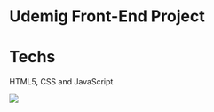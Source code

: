 <h1>Udemig Front-End Project</h1>

<h1>Techs</h1>

<p>HTML5, CSS and JavaScript</p>

<img src="simsizvideoClipchampileyapld-ezgif.com-video-to-gif-converter.gif">
